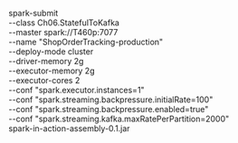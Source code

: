 spark-submit \
--class Ch06.StatefulToKafka \
--master spark://T460p:7077  \
--name "ShopOrderTracking-production" \
--deploy-mode cluster \
--driver-memory 2g \
--executor-memory 2g \
--executor-cores 2 \
--conf "spark.executor.instances=1" \
--conf "spark.streaming.backpressure.initialRate=100" \
--conf "spark.streaming.backpressure.enabled=true" \
--conf "spark.streaming.kafka.maxRatePerPartition=2000" \
spark-in-action-assembly-0.1.jar